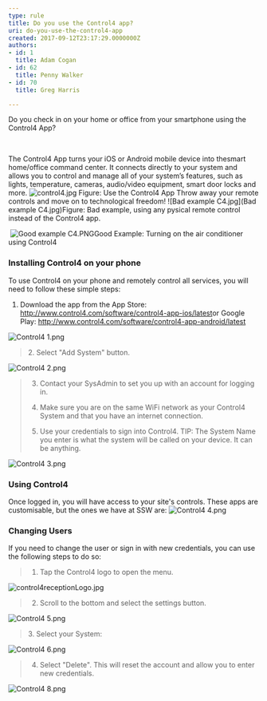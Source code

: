 ```yaml
---
type: rule
title: Do you use the Control4 app?
uri: do-you-use-the-control4-app
created: 2017-09-12T23:17:29.0000000Z
authors:
- id: 1
  title: Adam Cogan
- id: 62
  title: Penny Walker
- id: 70
  title: Greg Harris

---
```


 ​​​Do you check in on your home or office from your smartphone using the Control4 App?​

​

 
The Control4 App turns your iOS or Android mobile device into the ​​smart home/office command center. It connects directly to your system and allows you to control and manage all of your system’s features, such as lights, temperature, cameras, audio/video equipment, smart door locks and more.​
![control4.jpg](os3app.webp)
Figure: Use the Control4 App​
Throw away your remote controls and move on to technological freedom!
![Bad example C4.jpg](Bad example C4.jpg)Figure: Bad example, using any pysical remote control instead of the Control4 app.​

​​​
![Good example C4.PNG](boardroomac.jpg)Good Example: Turning on the air conditioner using Control4


### Installing Control4 on your phone

To use Control4 on your phone and remotely control all services, you will need to follow these simple steps:


1. ​Download the app from the App Store: http://www.control4.com/software/control4-app-ios/latest
​or Google Play: http://www.control4.com/software/control4-app-android/latest
​

![Control4 1.png](control4iosappstore.jpg)

> ​​2.​ Select "Add System" button.

![Control4 2.png](control4start.jpg)


> 3. Contact your SysAdmin to set you up with an account for logging in.
> 
> 
> 4. Make sure you are on the same WiFi network as your Control4 System and that you have an internet​ connection.
> 
> 5. Use your credentials to sign into Control4. 
> TIP: The System Name you enter is what the system will be called on your device. It can be anything.

![Control4 3.png](control4add.jpg)

### Using Control4

Once logged in, you will have ​access to your site's controls. These apps are customisable, but the ones we have at SSW are:
![Control4 4.png](control4reception-notes.jpg)

### Changing Users

If you need to change the user or sign in with new credentials, you can use the following steps to do so:


> 1. Tap the Control4 logo to open the menu.

![control4receptionLogo.jpg](control4receptionLogo.jpg)


> 2. Scroll to the bottom and sele​ct the settings button.

![Control4 5.png](control4menusettings.png)


> 3.​ Select your System​:

![Control4 6.png](control4settings.jpg)




> 4. Select "Delete". This will reset the account and allow you to enter new credentials.

![Control4 8.png](control4delete.jpg)



